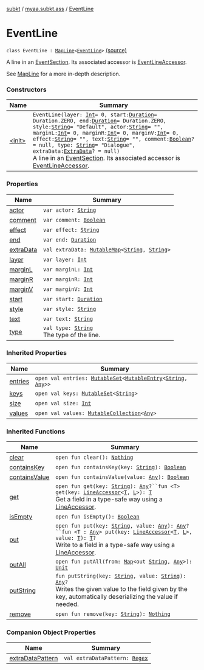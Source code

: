 [subkt](../../index.md) / [myaa.subkt.ass](../index.md) / [EventLine](./index.md)

# EventLine

`class EventLine : `[`MapLine`](../-map-line/index.md)`<`[`EventLine`](./index.md)`>` [(source)](https://github.com/Myaamori/SubKt/blob/0.1.10/src/main/kotlin/myaa/subkt/ass/parser.kt#L451)

A line in an [EventSection](../-event-section/index.md).
Its associated accessor is [EventLineAccessor](../-event-line-accessor/index.md).

See [MapLine](../-map-line/index.md) for a more in-depth description.

### Constructors

| Name | Summary |
|---|---|
| [&lt;init&gt;](-init-.md) | `EventLine(layer: `[`Int`](https://kotlinlang.org/api/latest/jvm/stdlib/kotlin/-int/index.html)` = 0, start: `[`Duration`](https://docs.oracle.com/javase/9/docs/api/java/time/Duration.html)` = Duration.ZERO, end: `[`Duration`](https://docs.oracle.com/javase/9/docs/api/java/time/Duration.html)` = Duration.ZERO, style: `[`String`](https://kotlinlang.org/api/latest/jvm/stdlib/kotlin/-string/index.html)` = "Default", actor: `[`String`](https://kotlinlang.org/api/latest/jvm/stdlib/kotlin/-string/index.html)` = "", marginL: `[`Int`](https://kotlinlang.org/api/latest/jvm/stdlib/kotlin/-int/index.html)` = 0, marginR: `[`Int`](https://kotlinlang.org/api/latest/jvm/stdlib/kotlin/-int/index.html)` = 0, marginV: `[`Int`](https://kotlinlang.org/api/latest/jvm/stdlib/kotlin/-int/index.html)` = 0, effect: `[`String`](https://kotlinlang.org/api/latest/jvm/stdlib/kotlin/-string/index.html)` = "", text: `[`String`](https://kotlinlang.org/api/latest/jvm/stdlib/kotlin/-string/index.html)` = "", comment: `[`Boolean`](https://kotlinlang.org/api/latest/jvm/stdlib/kotlin/-boolean/index.html)`? = null, type: `[`String`](https://kotlinlang.org/api/latest/jvm/stdlib/kotlin/-string/index.html)` = "Dialogue", extraData: `[`ExtraData`](../-extra-data.md)`? = null)`<br>A line in an [EventSection](../-event-section/index.md). Its associated accessor is [EventLineAccessor](../-event-line-accessor/index.md). |

### Properties

| Name | Summary |
|---|---|
| [actor](actor.md) | `var actor: `[`String`](https://kotlinlang.org/api/latest/jvm/stdlib/kotlin/-string/index.html) |
| [comment](comment.md) | `var comment: `[`Boolean`](https://kotlinlang.org/api/latest/jvm/stdlib/kotlin/-boolean/index.html) |
| [effect](effect.md) | `var effect: `[`String`](https://kotlinlang.org/api/latest/jvm/stdlib/kotlin/-string/index.html) |
| [end](end.md) | `var end: `[`Duration`](https://docs.oracle.com/javase/9/docs/api/java/time/Duration.html) |
| [extraData](extra-data.md) | `val extraData: `[`MutableMap`](https://kotlinlang.org/api/latest/jvm/stdlib/kotlin.collections/-mutable-map/index.html)`<`[`String`](https://kotlinlang.org/api/latest/jvm/stdlib/kotlin/-string/index.html)`, `[`String`](https://kotlinlang.org/api/latest/jvm/stdlib/kotlin/-string/index.html)`>` |
| [layer](layer.md) | `var layer: `[`Int`](https://kotlinlang.org/api/latest/jvm/stdlib/kotlin/-int/index.html) |
| [marginL](margin-l.md) | `var marginL: `[`Int`](https://kotlinlang.org/api/latest/jvm/stdlib/kotlin/-int/index.html) |
| [marginR](margin-r.md) | `var marginR: `[`Int`](https://kotlinlang.org/api/latest/jvm/stdlib/kotlin/-int/index.html) |
| [marginV](margin-v.md) | `var marginV: `[`Int`](https://kotlinlang.org/api/latest/jvm/stdlib/kotlin/-int/index.html) |
| [start](start.md) | `var start: `[`Duration`](https://docs.oracle.com/javase/9/docs/api/java/time/Duration.html) |
| [style](style.md) | `var style: `[`String`](https://kotlinlang.org/api/latest/jvm/stdlib/kotlin/-string/index.html) |
| [text](text.md) | `var text: `[`String`](https://kotlinlang.org/api/latest/jvm/stdlib/kotlin/-string/index.html) |
| [type](type.md) | `val type: `[`String`](https://kotlinlang.org/api/latest/jvm/stdlib/kotlin/-string/index.html)<br>The type of the line. |

### Inherited Properties

| Name | Summary |
|---|---|
| [entries](../-map-line/entries.md) | `open val entries: `[`MutableSet`](https://kotlinlang.org/api/latest/jvm/stdlib/kotlin.collections/-mutable-set/index.html)`<`[`MutableEntry`](https://kotlinlang.org/api/latest/jvm/stdlib/kotlin.collections/-mutable-map/-mutable-entry/index.html)`<`[`String`](https://kotlinlang.org/api/latest/jvm/stdlib/kotlin/-string/index.html)`, `[`Any`](https://kotlinlang.org/api/latest/jvm/stdlib/kotlin/-any/index.html)`>>` |
| [keys](../-map-line/keys.md) | `open val keys: `[`MutableSet`](https://kotlinlang.org/api/latest/jvm/stdlib/kotlin.collections/-mutable-set/index.html)`<`[`String`](https://kotlinlang.org/api/latest/jvm/stdlib/kotlin/-string/index.html)`>` |
| [size](../-map-line/size.md) | `open val size: `[`Int`](https://kotlinlang.org/api/latest/jvm/stdlib/kotlin/-int/index.html) |
| [values](../-map-line/values.md) | `open val values: `[`MutableCollection`](https://kotlinlang.org/api/latest/jvm/stdlib/kotlin.collections/-mutable-collection/index.html)`<`[`Any`](https://kotlinlang.org/api/latest/jvm/stdlib/kotlin/-any/index.html)`>` |

### Inherited Functions

| Name | Summary |
|---|---|
| [clear](../-map-line/clear.md) | `open fun clear(): `[`Nothing`](https://kotlinlang.org/api/latest/jvm/stdlib/kotlin/-nothing/index.html) |
| [containsKey](../-map-line/contains-key.md) | `open fun containsKey(key: `[`String`](https://kotlinlang.org/api/latest/jvm/stdlib/kotlin/-string/index.html)`): `[`Boolean`](https://kotlinlang.org/api/latest/jvm/stdlib/kotlin/-boolean/index.html) |
| [containsValue](../-map-line/contains-value.md) | `open fun containsValue(value: `[`Any`](https://kotlinlang.org/api/latest/jvm/stdlib/kotlin/-any/index.html)`): `[`Boolean`](https://kotlinlang.org/api/latest/jvm/stdlib/kotlin/-boolean/index.html) |
| [get](../-map-line/get.md) | `open fun get(key: `[`String`](https://kotlinlang.org/api/latest/jvm/stdlib/kotlin/-string/index.html)`): `[`Any`](https://kotlinlang.org/api/latest/jvm/stdlib/kotlin/-any/index.html)`?``fun <T> get(key: `[`LineAccessor`](../-line-accessor/index.md)`<`[`T`](../-map-line/get.md#T)`, `[`L`](../-map-line/index.md#L)`>): `[`T`](../-map-line/get.md#T)<br>Get a field in a type-safe way using a [LineAccessor](../-line-accessor/index.md). |
| [isEmpty](../-map-line/is-empty.md) | `open fun isEmpty(): `[`Boolean`](https://kotlinlang.org/api/latest/jvm/stdlib/kotlin/-boolean/index.html) |
| [put](../-map-line/put.md) | `open fun put(key: `[`String`](https://kotlinlang.org/api/latest/jvm/stdlib/kotlin/-string/index.html)`, value: `[`Any`](https://kotlinlang.org/api/latest/jvm/stdlib/kotlin/-any/index.html)`): `[`Any`](https://kotlinlang.org/api/latest/jvm/stdlib/kotlin/-any/index.html)`?``fun <T : `[`Any`](https://kotlinlang.org/api/latest/jvm/stdlib/kotlin/-any/index.html)`> put(key: `[`LineAccessor`](../-line-accessor/index.md)`<`[`T`](../-map-line/put.md#T)`, `[`L`](../-map-line/index.md#L)`>, value: `[`T`](../-map-line/put.md#T)`): `[`T`](../-map-line/put.md#T)`?`<br>Write to a field in a type-safe way using a [LineAccessor](../-line-accessor/index.md). |
| [putAll](../-map-line/put-all.md) | `open fun putAll(from: `[`Map`](https://kotlinlang.org/api/latest/jvm/stdlib/kotlin.collections/-map/index.html)`<out `[`String`](https://kotlinlang.org/api/latest/jvm/stdlib/kotlin/-string/index.html)`, `[`Any`](https://kotlinlang.org/api/latest/jvm/stdlib/kotlin/-any/index.html)`>): `[`Unit`](https://kotlinlang.org/api/latest/jvm/stdlib/kotlin/-unit/index.html) |
| [putString](../-map-line/put-string.md) | `fun putString(key: `[`String`](https://kotlinlang.org/api/latest/jvm/stdlib/kotlin/-string/index.html)`, value: `[`String`](https://kotlinlang.org/api/latest/jvm/stdlib/kotlin/-string/index.html)`): `[`Any`](https://kotlinlang.org/api/latest/jvm/stdlib/kotlin/-any/index.html)`?`<br>Writes the given value to the field given by the key, automatically deserializing the value if needed. |
| [remove](../-map-line/remove.md) | `open fun remove(key: `[`String`](https://kotlinlang.org/api/latest/jvm/stdlib/kotlin/-string/index.html)`): `[`Nothing`](https://kotlinlang.org/api/latest/jvm/stdlib/kotlin/-nothing/index.html) |

### Companion Object Properties

| Name | Summary |
|---|---|
| [extraDataPattern](extra-data-pattern.md) | `val extraDataPattern: `[`Regex`](https://kotlinlang.org/api/latest/jvm/stdlib/kotlin.text/-regex/index.html) |
